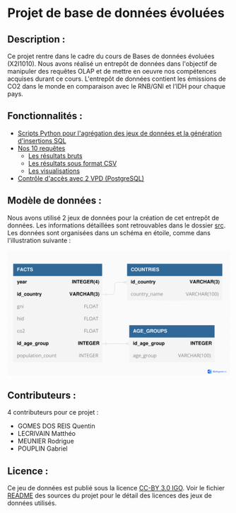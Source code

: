 # Projet de base de données évoluées

## Description :

Ce projet rentre dans le cadre du cours de Bases de données évoluées (X2I1010).
Nous avons réalisé un entrepôt de données dans l'objectif de manipuler des requêtes OLAP et de mettre en oeuvre nos compétences acquises durant ce cours. L'entrepôt de données contient les émissions de CO2 dans le monde en comparaison avec le RNB/GNI et l’IDH pour chaque pays.

## Fonctionnalités :

- [Scripts Python pour l'agrégation des jeux de données et la génération d'insertions SQL](scripts)
- [Nos 10 requêtes](requests)
  - [Les résultats bruts](requests/raw_results)
  - [Les résultats sous format CSV](requests/csv_results)
  - [Les visualisations](requests/visualisations)
- [Contrôle d'accès avec 2 VPD (PostgreSQL)](sql_files/postgresql/SETUP_POLICIES.sql)

## Modèle de données :

Nous avons utilisé 2 jeux de données pour la création de cet entrepôt de données. Les informations détaillées sont retrouvables dans le dossier [src](src). Les données sont organisées dans un schéma en étoile, comme dans l'illustration suivante :

![](schema/db-schema.png)

## Contributeurs :

4 contributeurs pour ce projet :
* GOMES DOS REIS Quentin
* LECRIVAIN Matthéo
* MEUNIER Rodrigue
* POUPLIN Gabriel

## Licence :

Ce jeu de données est publié sous la licence [CC-BY 3.0 IGO](https://creativecommons.org/licenses/by/3.0/igo/). Voir le fichier [README](src/README.md) des sources du projet pour le détail des licences des jeux de données utilisés.